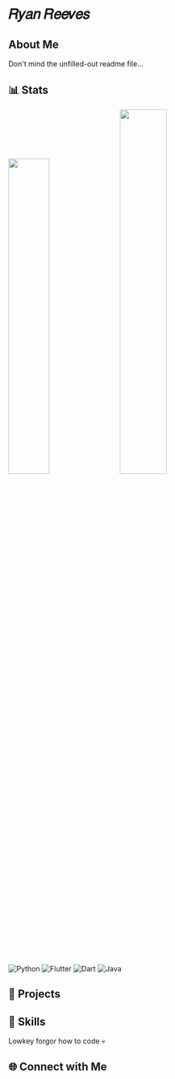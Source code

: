 # 𝑅𝑦𝑎𝑛 𝑅𝑒𝑒𝑣𝑒𝑠


## About Me

<!-- Brief introduction about yourself, your interests, and what you do -->

Don't mind the unfilled-out readme file... 

## 📊 Stats

<!-- GitHub Stats -->

<div class='container'>
<img style="height: auto; width: 40%;" class="img" src="https://github-readme-stats-sigma-five.vercel.app/api?username=ryanreevess&count_private=true&theme=dark&show_icons=true" />
&nbsp;
&nbsp;
<img style="height: auto; width: 43%;" class="img" src="https://github-readme-stats-sigma-five.vercel.app/api/top-langs/?username=ryanreevess&theme=dark&layout=compact" /></div>
</div>

<!-- Additional Badges/Information -->

<!-- You can add badges for your programming languages, tools, etc. Example: -->
![Python](https://img.shields.io/badge/-Python-3776AB?style=flat-square&logo=python&logoColor=white)
![Flutter](https://img.shields.io/badge/-Flutter-02569B?style=flat-square&logo=flutter&logoColor=white)
![Dart](https://img.shields.io/badge/-Dart-0175C2?style=flat-square&logo=dart&logoColor=white)
![Java](https://img.shields.io/badge/-Java-007396?style=flat-square&logo=java&logoColor=white)

<!-- Feel free to add more sections based on your preferences and needs. -->


## 🚀 Projects

## 💼 Skills
Lowkey forgor how to code 💀
## 🌐 Connect with Me

<!-- Social media and contact links -->


